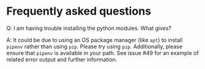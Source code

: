 # Frequently asked questions

Q: I am having trouble installing the python modules. What gives?

A: It could be due to using an OS package manager (like `apt`) to install
`pipenv` rather than using `pip`. Please try using `pip`.
Additionally, please ensure that `pipenv` is available in your path.
See issue #49 for an example of related error output and further
information.
